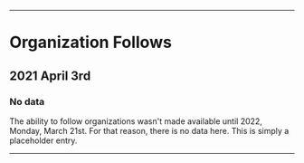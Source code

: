 
***

# Organization Follows

## 2021 April 3rd

### No data

The ability to follow organizations wasn't made available until 2022, Monday, March 21st. For that reason, there is no data here. This is simply a placeholder entry.

***
